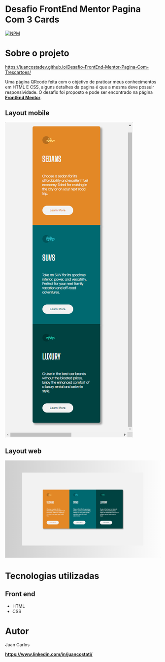 # Desafio FrontEnd Mentor Pagina Com 3 Cards

[![NPM](https://img.shields.io/npm/l/react)](https://github.com/JuanCostaDev/Desafio-FrontEnd-Mentor-Pagina-Com-Trescartoes/blob/main/LICENSE) 

# Sobre o projeto

https://juancostadev.github.io/Desafio-FrontEnd-Mentor-Pagina-Com-Trescartoes/

Uma página QRcode feita com o objetivo de praticar meus conhecimentos em HTML E CSS, alguns detalhes da pagina é que a mesma deve possuir responsividade.
O desafio foi proposto e pode ser encontrado na página [**FrontEnd Mentor**](https://www.frontendmentor.io/solutions/responsive-qr-code-page-using-html-and-css-LHtfgKZr2z "Site do FrontEnd Mentor").

## Layout mobile
![Mobile 1](https://github.com/JuanCostaDev/Assets/blob/main/Fotos%20Projeto%203%20Cards/Foto%203%20Cards%20Mobile.png) 

## Layout web
![Web 1](https://github.com/JuanCostaDev/Assets/blob/main/Fotos%20Projeto%203%20Cards/Foto%203%20Cards%20PC.png)


# Tecnologias utilizadas
## Front end
- HTML 
- CSS

# Autor

Juan Carlos

**https://www.linkedin.com/in/juancostati/**


